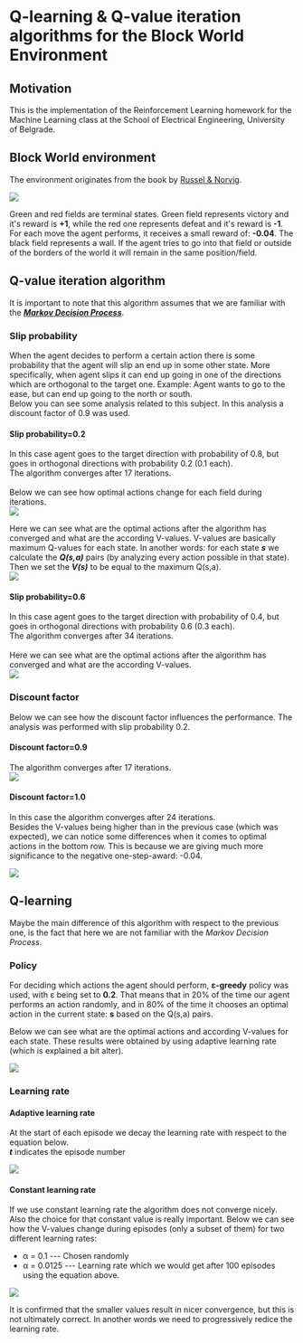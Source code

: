 # Q-learning & Q-value iteration algorithms for the Block World Environment

## Motivation
This is the implementation of the Reinforcement Learning homework for the Machine Learning class at the School of Electrical Engineering, University of Belgrade.

## Block World environment
The environment originates from the book by [Russel & Norvig](http://aima.cs.berkeley.edu/). 

<img src="imgs/block_wrld.png"/>

Green and red fields are terminal states. Green field represents victory and it's reward is **+1**, while the red one represents defeat and it's reward is **-1**. <br/>
For each move the agent performs, it receives a small reward of: **-0.04**. The black field represents a wall. If the agent tries to go into that field or outside of the borders of the world it will remain in the same position/field.

## Q-value iteration algorithm
It is important to note that this algorithm assumes that we are familiar with the [***Markov Decision Process***](https://en.wikipedia.org/wiki/Markov_decision_process).

### Slip probability
When the agent decides to perform a certain action there is some probability that the agent will slip an end up in some other state. More specifically, when agent slips it can end up going in one of the directions which are orthogonal to the target one. Example: Agent wants to go to the ease, but can end up going to the north or south.
<br/>
Below you can see some analysis related to this subject. In this analysis a discount factor of 0.9 was used.

#### Slip probability=0.2
In this case agent goes to the target direction with probability of 0.8, but goes in orthogonal directions with probability 0.2 (0.1 each).
<br/>
The algorithm converges after 17 iterations. <br/>
<br/>
Below we can see how optimal actions change for each field during iterations.
<br/>
<img src="imgs/table_slip_02_discount_09.png"/>
<br/>

Here we can see what are the optimal actions after the algorithm has converged and what are the according V-values. V-values are basically maximum Q-values for each state. In another words: for each state ***s*** we calculate the ***Q(s,a)*** pairs (by analyzing every action possible in that state). Then we set the ***V(s)*** to be equal to the maximum Q(s,a). 
<br/>
<img src="imgs/block_slip_02_discount_09.png"/>

#### Slip probability=0.6
In this case agent goes to the target direction with probability of 0.4, but goes in orthogonal directions with probability 0.6 (0.3 each).
<br/>
The algorithm converges after 34 iterations. <br/>
<br/>
Here we can see what are the optimal actions after the algorithm has converged and what are the according V-values.
<br/>
<img src="imgs/block_slip_06_discount_09.png"/>


### Discount factor
Below we can see how the discount factor influences the performance. The analysis was performed with slip probability 0.2.
<br/>

#### Discount factor=0.9
The algorithm converges after 17 iterations.
<br/>
<img src="imgs/block_slip_02_discount_09.png"/>
<br/>

#### Discount factor=1.0
In this case the algorithm converges after 24 iterations. <br/>
Besides the V-values being higher than in the previous case (which was expected), we can notice some differences when it comes to optimal actions in the bottom row. This is because we are giving much more significance to the negative one-step-award: -0.04. 

<img src="imgs/block_slip_02_discount_10.png"/>
<br/>

## Q-learning
Maybe the main difference of this algorithm with respect to the previous one, is the fact that here we are not familiar with the *Markov Decision Process*.

### Policy
For deciding which actions the agent should perform, **ε-greedy** policy was used, with ε being set to **0.2**. That means that in 20% of the time our agent performs an action randomly, and in 80% of the time it chooses an optimal action in the current state: **s** based on the Q(s,a) pairs.

Below we can see what are the optimal actions and according V-values for each state. These results were obtained by using adaptive learning rate (which is explained a bit alter).

<img src="imgs/q_learning_epsilon_02.png"/>

### Learning rate

#### Adaptive learning rate
At the start of each episode we decay the learning rate with respect to the equation below. <br/>
***t*** indicates the episode number

<img src="imgs/equation.png"/>


#### Constant learning rate
If we use constant learning rate the algorithm does not converge nicely. Also the choice for that constant value is really important. Below we can see how the V-values change during episodes (only a subset of them) for two different learning rates:
* α = 0.1 --- Chosen randomly
* α = 0.0125 --- Learning rate which we would get after 100 episodes using the equation above.

<img src="imgs/q_learning_decay_constant.png.png"/>

It is confirmed that the smaller values result in nicer convergence, but this is not ultimately correct. In another words we need to progressively redice the learning rate.
